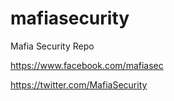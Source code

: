 # mafiasecurity

Mafia Security Repo

https://www.facebook.com/mafiasec

https://twitter.com/MafiaSecurity
